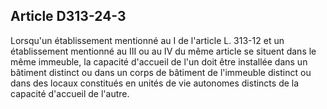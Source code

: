 ## Article D313-24-3

Lorsqu'un établissement mentionné au I de l'article L. 313-12 et un établissement mentionné au III ou au IV
du même article se situent dans le même immeuble, la capacité d'accueil de l'un doit être installée dans un
bâtiment distinct ou dans un corps de bâtiment de l'immeuble distinct ou dans des locaux constitués en unités
de vie autonomes distincts de la capacité d'accueil de l'autre.

